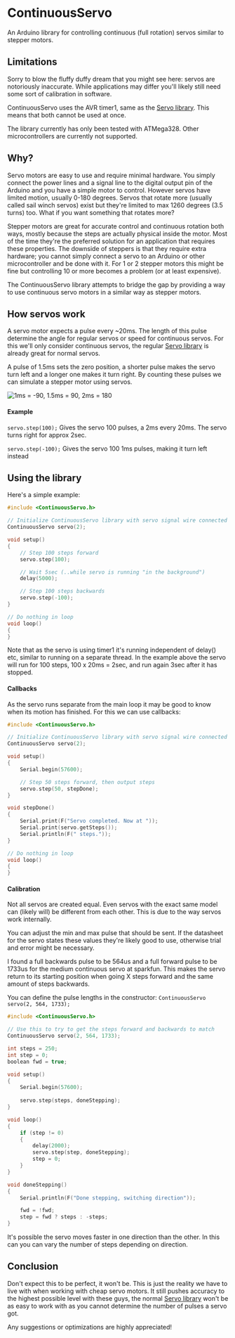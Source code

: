 ContinuousServo
======================

An Arduino library for controlling continuous (full rotation) servos similar to stepper motors.

Limitations
-------------------------

Sorry to blow the fluffy duffy dream that you might see here: servos are notoriously inaccurate. While applications may differ you'll likely still need some sort of calibration in software.

ContinuousServo uses the AVR timer1, same as the [Servo library]. This means that both cannot be used at once.

The library currently has only been tested with ATMega328. Other microcontrollers are currently not supported.


Why?
-------------------------

Servo motors are easy to use and require minimal hardware. You simply connect the power lines and a signal line to the digital output pin of the Arduino and you have a simple motor to control. However servos have limited motion, usually 0-180 degrees. Servos that rotate more (usually called sail winch servos) exist but they're limited to max 1260 degrees (3.5 turns) too. What if you want something that rotates more?

Stepper motors are great for accurate control and continuous rotation both ways, mostly because the steps are actually physical inside the motor. Most of the time they're the preferred solution for an application that requires these properties. The downside of steppers is that they require extra hardware; you cannot simply connect a servo to an Arduino or other microcontroller and be done with it. For 1 or 2 stepper motors this might be fine but controlling 10 or more becomes a problem (or at least expensive).

The ContinuousServo library attempts to bridge the gap by providing a way to use continuous servo motors in a similar way as stepper motors.


How servos work
-------------------------

A servo motor expects a pulse every ~20ms. The length of this pulse determine the angle for regular servos or speed for continuous servos. For this we'll only consider continuous servos, the regular [Servo library] is already great for normal servos.

A pulse of 1.5ms sets the zero position, a shorter pulse makes the servo turn left and a longer one makes it turn right. By counting these pulses we can simulate a stepper motor using servos.

![1ms = -90, 1.5ms = 90, 2ms = 180](https://raw.github.com/akupila/ArduinoContinuousServo/master/docs/operation.png "Servo duty cycle")

#### Example

`servo.step(100);` Gives the servo 100 pulses, a 2ms every 20ms. The servo turns right for approx 2sec.

`servo.step(-100);` Gives the servo 100 1ms pulses, making it turn left instead


Using the library
-------------------------

Here's a simple example:

```c
#include <ContinuousServo.h>

// Initialize ContinuousServo library with servo signal wire connected to pin 2
ContinuousServo servo(2); 

void setup()
{
	// Step 100 steps forward
	servo.step(100);

	// Wait 5sec (..while servo is running "in the background")
	delay(5000);

	// Step 100 steps backwards
	servo.step(-100);
}

// Do nothing in loop
void loop()
{
}
```

Note that as the servo is using timer1 it's running independent of delay() etc, similar to running on a separate thread. In the example above the servo will run for 100 steps, 100 x 20ms = 2sec, and run again 3sec after it has stopped.

#### Callbacks

As the servo runs separate from the main loop it may be good to know when its motion has finished. For this we can use callbacks:

```c
#include <ContinuousServo.h>

// Initialize ContinuousServo library with servo signal wire connected to pin 2
ContinuousServo servo(2); 

void setup()
{
	Serial.begin(57600);

	// Step 50 steps forward, then output steps
	servo.step(50, stepDone);
}

void stepDone()
{
	Serial.print(F("Servo completed. Now at "));
	Serial.print(servo.getSteps());
	Serial.println(F(" steps."));
}

// Do nothing in loop
void loop()
{
}
```


#### Calibration
Not all servos are created equal. Even servos with the exact same model can (likely will) be different from each other. This is due to the way servos work internally.

You can adjust the min and max pulse that should be sent. If the datasheet for the servo states these values they're likely good to use, otherwise trial and error might be necessary.

I found a full backwards pulse to be 564us and a full forward pulse to be 1733us for the medium continuous servo at sparkfun. This makes the servo return to its starting position when going X steps forward and the same amount of steps backwards.

You can define the pulse lengths in the constructor:
`ContinuousServo servo(2, 564, 1733);`

```c
#include <ContinuousServo.h>

// Use this to try to get the steps forward and backwards to match
ContinuousServo servo(2, 564, 1733);

int steps = 250;
int step = 0;
boolean fwd = true;

void setup()
{
	Serial.begin(57600);
	
	servo.step(steps, doneStepping);
}

void loop()
{
	if (step != 0)
	{
		delay(2000);
		servo.step(step, doneStepping);
		step = 0;
	}
}

void doneStepping()
{
	Serial.println(F("Done stepping, switching direction"));

	fwd = !fwd;
	step = fwd ? steps : -steps;
}
```

It's possible the servo moves faster in one direction than the other. In this can you can vary the number of steps depending on direction.


Conclusion
-------------------------
Don't expect this to be perfect, it won't be. This is just the reality we have to live with when working with cheap servo motors. It still pushes accuracy to the highest possible level with these guys, the normal [Servo library] won't be as easy to work with as you cannot determine the number of pulses a servo got.

Any suggestions or optimizations are highly appreciated!


[Servo library]: http://arduino.cc/en/Reference/Servo